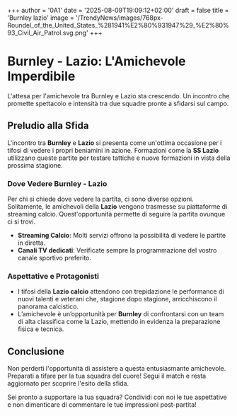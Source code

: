 +++
author = '0A1'
date = '2025-08-09T19:09:12+02:00'
draft = false
title = 'Burnley lazio'
image = '/TrendyNews/images/768px-Roundel_of_the_United_States_%281941%E2%80%931947%29_%E2%80%93_Civil_Air_Patrol.svg.png'
+++

# Burnley - Lazio: L'Amichevole Imperdibile

L'attesa per l'amichevole tra Burnley e Lazio sta crescendo. Un incontro che promette spettacolo e intensità tra due squadre pronte a sfidarsi sul campo.

## Preludio alla Sfida

L'incontro tra **Burnley** e **Lazio** si presenta come un'ottima occasione per i tifosi di vedere i propri beniamini in azione. Formazioni come la **SS Lazio** utilizzano queste partite per testare tattiche e nuove formazioni in vista della prossima stagione.

### Dove Vedere Burnley - Lazio

Per chi si chiede dove vedere la partita, ci sono diverse opzioni. Solitamente, le amichevoli della **Lazio** vengono trasmesse su piattaforme di streaming calcio. Quest'opportunità permette di seguire la partita ovunque ci si trovi.

- **Streaming Calcio**: Molti servizi offrono la possibilità di vedere le partite in diretta.
- **Canali TV dedicati**: Verificate sempre la programmazione del vostro canale sportivo preferito.

### Aspettative e Protagonisti

* I tifosi della **Lazio calcio** attendono con trepidazione le performance di nuovi talenti e veterani che, stagione dopo stagione, arricchiscono il panorama calcistico.
* L’amichevole è un’opportunità per **Burnley** di confrontarsi con un team di alta classifica come la Lazio, mettendo in evidenza la preparazione fisica e tecnica.

## Conclusione

Non perderti l'opportunità di assistere a questa entusiasmante amichevole. Preparati a tifare per la tua squadra del cuore! Segui il match e resta aggiornato per scoprire l'esito della sfida.

Sei pronto a supportare la tua squadra? Condividi con noi le tue aspettative e non dimenticare di commentare le tue impressioni post-partita!